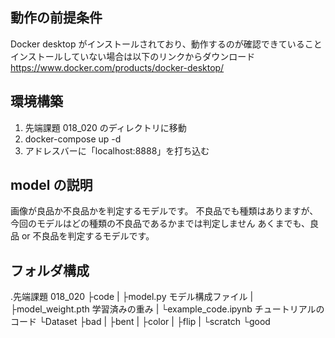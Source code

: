 ## 動作の前提条件

Docker desktop がインストールされており、動作するのが確認できていること
インストールしていない場合は以下のリンクからダウンロード
https://www.docker.com/products/docker-desktop/

## 環境構築

1. 先端課題 018_020 のディレクトリに移動
2. docker-compose up -d
3. アドレスバーに「localhost:8888」を打ち込む

## model の説明

画像が良品か不良品かを判定するモデルです。
不良品でも種類はありますが、今回のモデルはどの種類の不良品であるかまでは判定しません
あくまでも、良品 or 不良品を判定するモデルです。

## フォルダ構成

.先端課題 018_020
├code
| ├model.py モデル構成ファイル
| ├model_weight.pth 学習済みの重み
| └example_code.ipynb チュートリアルのコード
└Dataset
├bad
| ├bent
| ├color
| ├flip
| └scratch
└good
